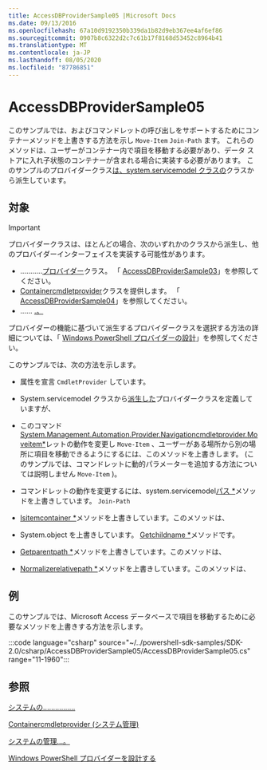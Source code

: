 ```yaml
---
title: AccessDBProviderSample05 |Microsoft Docs
ms.date: 09/13/2016
ms.openlocfilehash: 67a10d9192350b339da1b82d9eb367ee4af6ef86
ms.sourcegitcommit: 0907b8c6322d2c7c61b17f8168d53452c8964b41
ms.translationtype: MT
ms.contentlocale: ja-JP
ms.lasthandoff: 08/05/2020
ms.locfileid: "87786851"
---
```

# <a name="accessdbprovidersample05"></a>AccessDBProviderSample05

このサンプルでは、およびコマンドレットの呼び出しをサポートするためにコンテナーメソッドを上書きする方法を示し `Move-Item` `Join-Path` ます。 これらのメソッドは、ユーザーがコンテナー内で項目を移動する必要があり、データ ストアに入れ子状態のコンテナーが含まれる場合に実装する必要があります。 このサンプルのプロバイダークラス[は、system.servicemodel クラスの](/dotnet/api/System.Management.Automation.Provider.NavigationCmdletProvider)クラスから派生しています。

## <a name="demonstrates"></a>対象

> [!IMPORTANT]
> プロバイダークラスは、ほとんどの場合、次のいずれかのクラスから派生し、他のプロバイダーインターフェイスを実装する可能性があります。
>
> - ...........[プロバイダー](/dotnet/api/System.Management.Automation.Provider.ItemCmdletProvider)クラス。 「 [AccessDBProviderSample03](./accessdbprovidersample03.md)」を参照してください。
> - [Containercmdletprovider](/dotnet/api/System.Management.Automation.Provider.ContainerCmdletProvider)クラスを提供します。 「 [AccessDBProviderSample04](./accessdbprovidersample04.md)」を参照してください。
> - ...... [.。](/dotnet/api/System.Management.Automation.Provider.NavigationCmdletProvider)
>
> プロバイダーの機能に基づいて派生するプロバイダークラスを選択する方法の詳細については、「 [Windows PowerShell プロバイダーの設計](./provider-types.md)」を参照してください。

このサンプルでは、次の方法を示します。

- 属性を宣言 `CmdletProvider` しています。

- System.servicemodel クラスから[派生した](/dotnet/api/System.Management.Automation.Provider.NavigationCmdletProvider)プロバイダークラスを定義していますが、

- このコマンド[System.Management.Automation.Provider.Navigationcmdletprovider.Moveitem*](/dotnet/api/System.Management.Automation.Provider.NavigationCmdletProvider.MoveItem)レットの動作を変更し `Move-Item` 、ユーザーがある場所から別の場所に項目を移動できるようにするには、このメソッドを上書きします。 (このサンプルでは、コマンドレットに動的パラメーターを追加する方法については説明しません `Move-Item` )。

- コマンドレットの動作を変更するには、system.servicemodel[パス *](/dotnet/api/System.Management.Automation.Provider.NavigationCmdletProvider.MakePath)メソッドを上書きしています。 `Join-Path`

- [Isitemcontainer *](/dotnet/api/System.Management.Automation.Provider.NavigationCmdletProvider.IsItemContainer)メソッドを上書きしています。このメソッドは、

- System.object を上書きしています。 [Getchildname *](/dotnet/api/System.Management.Automation.Provider.NavigationCmdletProvider.GetChildName)メソッドです。

- [Getparentpath *](/dotnet/api/System.Management.Automation.Provider.NavigationCmdletProvider.GetParentPath)メソッドを上書きしています。このメソッドは、

- [Normalizerelativepath *](/dotnet/api/System.Management.Automation.Provider.NavigationCmdletProvider.NormalizeRelativePath)メソッドを上書きしています。このメソッドは、

## <a name="example"></a>例

このサンプルでは、Microsoft Access データベースで項目を移動するために必要なメソッドを上書きする方法を示します。

:::code language="csharp" source="~/../powershell-sdk-samples/SDK-2.0/csharp/AccessDBProviderSample05/AccessDBProviderSample05.cs" range="11-1960":::

## <a name="see-also"></a>参照

[システムの................](/dotnet/api/System.Management.Automation.Provider.ItemCmdletProvider)

[Containercmdletprovider (システム管理)](/dotnet/api/System.Management.Automation.Provider.ContainerCmdletProvider)

[システムの管理...。](/dotnet/api/System.Management.Automation.Provider.NavigationCmdletProvider)

[Windows PowerShell プロバイダーを設計する](./provider-types.md)
